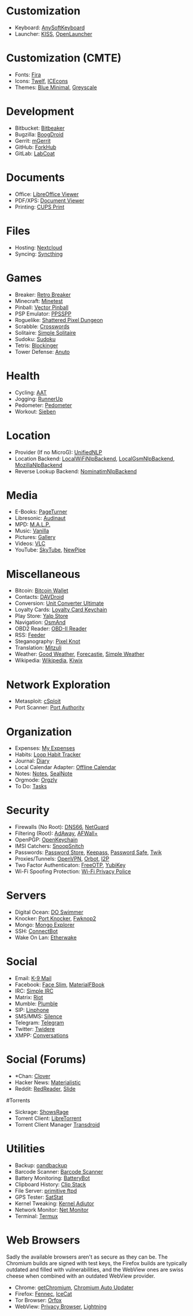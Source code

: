 # Customization
* Keyboard: [AnySoftKeyboard](https://f-droid.org/repository/browse/?fdid=com.menny.android.anysoftkeyboard)
* Launcher: [KISS](https://f-droid.org/repository/browse/?fdid=fr.neamar.kiss), [OpenLauncher](https://f-droid.org/repository/browse/?fdid=com.benny.openlauncher)

# Customization (CMTE)
* Fonts: [Fira](https://f-droid.org/repository/browse/?fdid=org.mmk2410.cyngn.theme.fira)
* Icons: [Twelf](https://f-droid.org/repository/browse/?fdid=org.twelf.cmtheme), [ICEcons](https://f-droid.org/repository/browse/?fdid=com.dkanada.icecons)
* Themes: [Blue Minimal](https://f-droid.org/repository/browse/?fdid=de.baumann.thema), [Greyscale](https://f-droid.org/repository/browse/?fdid=it.lucci.cm.greyscaletheme)

# Development
* Bitbucket: [Bitbeaker](https://f-droid.org/repository/browse/?fdid=com.saibotd.bitbeaker)
* Bugzilla: [BoogDroid](https://f-droid.org/repository/browse/?fdid=me.johnmh.boogdroid)
* Gerrit: [mGerrit](https://f-droid.org/repository/browse/?fdid=com.jbirdvegas.mgerrit)
* GitHub: [ForkHub](https://f-droid.org/repository/browse/?fdid=jp.forkhub)
* GitLab: [LabCoat](https://f-droid.org/repository/browse/?fdid=com.commit451.gitlab)

# Documents
* Office: [LibreOffice Viewer](https://f-droid.org/repository/browse/?fdid=org.documentfoundation.libreoffice)
* PDF/XPS: [Document Viewer](https://f-droid.org/repository/browse/?fdid=org.sufficientlysecure.viewer) 
* Printing: [CUPS Print](https://f-droid.org/repository/browse/?fdid=io.github.benoitduffez.cupsprint)

# Files
* Hosting: [Nextcloud](https://f-droid.org/repository/browse/?fdid=com.nextcloud.android.beta)
* Syncing: [Syncthing](https://f-droid.org/repository/browse/?fdid=com.nutomic.syncthingandroid)

# Games
* Breaker: [Retro Breaker](https://f-droid.org/repository/browse/?fdid=br.usp.ime.retrobreaker)
* Minecraft: [Minetest](https://f-droid.org/repository/browse/?fdid=net.minetest.minetest)
* Pinball: [Vector Pinball](https://f-droid.org/repository/browse/?fdid=com.dozingcatsoftware.bouncy)
* PSP Emulator: [PPSSPP](https://f-droid.org/repository/browse/?fdid=org.ppsspp.ppsspp)
* Roguelike: [Shattered Pixel Dungeon](https://f-droid.org/repository/browse/?fdid=com.shatteredpixel.shatteredpixeldungeon)
* Scrabble: [Crosswords](https://f-droid.org/repository/browse/?fdid=org.eehouse.android.xw4)
* Solitaire: [Simple Solitaire](https://f-droid.org/repository/browse/?fdid=de.tobiasbielefeld.solitaire)
* Sudoku: [Sudoku](https://f-droid.org/repository/browse/?fdid=org.secuso.privacyfriendlysudoku)
* Tetris: [Blockinger](https://f-droid.org/repository/browse/?fdid=org.blockinger.game)
* Tower Defense: [Anuto](https://f-droid.org/repository/browse?fdid=ch.logixisland.anuto)

# Health
* Cycling: [AAT](https://f-droid.org/repository/browse?fdid=ch.bailu.aat)
* Jogging: [RunnerUp](https://f-droid.org/repository/browse?fdid=org.runnerup)
* Pedometer: [Pedometer](https://f-droid.org/repository/browse?fdid=org.secuso.privacyfriendlyactivitytracker)
* Workout: [Sieben](https://f-droid.org/repository/browse?fdid=de.baumann.sieben)

# Location
* Provider (If no MicroG): [UnifiedNLP](https://f-droid.org/repository/browse/?fdid=org.microg.nlp)
* Location Backend: [LocalWiFiNlpBackend](https://f-droid.org/repository/browse/?fdid=org.fitchfamily.android.wifi_backend), [LocalGsmNlpBackend](https://f-droid.org/repository/browse/?fdid=org.fitchfamily.android.gsmlocation), [MozillaNlpBackend](https://f-droid.org/repository/browse/?fdid=org.microg.nlp.backend.ichnaea)
* Reverse Lookup Backend: [NominatimNlpBackend](https://f-droid.org/repository/browse/?fdid=org.microg.nlp.backend.nominatim)

# Media
* E-Books: [PageTurner](https://f-droid.org/repository/browse/?fdid=net.nightwhistler.pageturner)
* Libresonic: [Audinaut](https://f-droid.org/repository/browse/?fdid=net.nullsum.audinaut)
* MPD: [M.A.L.P.](https://f-droid.org/repository/browse/?fdid=org.gateshipone.malp)
* Music: [Vanilla](https://f-droid.org/repository/browse/?fdid=ch.blinkenlights.android.vanilla)
* Pictures: [Gallery](https://f-droid.org/repository/browse/?fdid=com.simplemobiletools.gallery)
* Videos: [VLC](https://f-droid.org/repository/browse/?fdid=org.videolan.vlc)
* YouTube: [SkyTube](https://f-droid.org/repository/browse/?fdid=free.rm.skytube.oss), [NewPipe](https://f-droid.org/repository/browse/?fdid=org.schabi.newpipe)

# Miscellaneous
* Bitcoin: [Bitcoin Wallet](https://f-droid.org/repository/browse/?fdid=de.schildbach.wallet)
* Contacts: [DAVDroid](https://f-droid.org/repository/browse/?fdid=at.bitfire.davdroid)
* Conversion: [Unit Converter Ultimate](https://f-droid.org/repository/browse/?fdid=com.physphil.android.unitconverterultimate)
* Loyalty Cards: [Loyalty Card Keychain](https://f-droid.org/repository/browse/?fdid=protect.card_locker)
* Play Store: [Yalp Store](https://f-droid.org/repository/browse/?fdid=com.github.yeriomin.yalpstore)
* Navigation: [OsmAnd](https://f-droid.org/repository/browse/?fdid=net.osmand.plus)
* OBD2 Reader: [OBD-II Reader](https://f-droid.org/repository/browse/?fdid=com.github.pires.obd.reader)
* RSS: [Feeder](https://f-droid.org/repository/browse/?fdid=com.nononsenseapps.feeder)
* Steganography: [Pixel Knot](https://f-droid.org/repository/browse/?fdid=info.guardianproject.pixelknot)
* Translation: [Mitzuli](https://f-droid.org/repository/browse/?fdid=com.mitzuli)
* Weather: [Good Weather](https://f-droid.org/repository/browse/?fdid=org.asdtm.goodweather), [Forecastie](https://f-droid.org/repository/browse/?fdid=cz.martykan.forecastie), [Simple Weather](https://f-droid.org/repository/browse/?fdid=com.a5corp.weather)
* Wikipedia: [Wikipedia](https://f-droid.org/repository/browse/?fdid=org.wikipedia), [Kiwix](https://f-droid.org/repository/browse/?fdid=org.kiwix.kiwixmobile)

# Network Exploration
* Metasploit: [cSploit](https://f-droid.org/repository/browse/?ffdid=org.csploit.android)
* Port Scanner: [Port Authority](https://f-droid.org/repository/browse/?fdid=com.aaronjwood.portauthority)

# Organization
* Expenses: [My Expenses](https://f-droid.org/repository/browse/?fdid=org.totschnig.myexpenses)
* Habits: [Loop Habit Tracker](https://f-droid.org/repository/browse/?fdid=org.isoron.uhabits)
* Journal: [Diary](https://f-droid.org/repository/browse/?fdid=org.billthefarmer.diary)
* Local Calendar Adapter: [Offline Calendar](https://f-droid.org/repository/browse/?fdid=org.sufficientlysecure.localcalendar)
* Notes: [Notes](https://f-droid.org/repository/browse/?fdid=org.secuso.privacyfriendlynotes), [SealNote](https://f-droid.org/repository/browse/?fdid=com.twistedplane.sealnote)
* Orgmode: [Orgzly](https://f-droid.org/repository/browse/?fdid=com.orgzly)
* To Do: [Tasks](https://f-droid.org/repository/browse/?fdid=org.tasks)

# Security
* Firewalls (No Root): [DNS66](https://f-droid.org/repository/browse/?fdid=org.jak_linux.dns66), [NetGuard](https://f-droid.org/repository/browse/?fdid=eu.faircode.netguard)
* Filtering (Root): [AdAway](https://f-droid.org/repository/browse/?fdid=org.adaway), [AFWall+](https://f-droid.org/repository/browse/?fdid=dev.ukanth.ufirewall)
* OpenPGP: [OpenKeychain](https://f-droid.org/repository/browse/?fdid=org.sufficientlysecure.keychain)
* IMSI Catchers: [SnoopSnitch](https://f-droid.org/repository/browse/?fdid=de.srlabs.snoopsnitch)
* Passwords: [Password Store](https://f-droid.org/repository/browse/?fdid=com.zeapo.pwdstore), [Keepass](https://f-droid.org/repository/browse/?fdid=com.android.keepass), [Password Safe](https://f-droid.org/repository/browse/?fdid=com.jefftharris.passwdsafe), [Twik](https://f-droid.org/repository/browse/?fdid=com.reddyetwo.hashmypass.app)
* Proxies/Tunnels: [OpenVPN](https://f-droid.org/repository/browse/?fdid=de.blinkt.openvpn), [Orbot](https://f-droid.org/repository/browse/?fdid=org.torproject.android), [I2P](https://f-droid.org/repository/browse/?fdid=net.i2p.android.router)
* Two Factor Authenticaton: [FreeOTP](https://f-droid.org/repository/browse/?fdid=org.fedorahosted.freeotp), [YubiKey](https://f-droid.org/repository/browse/?fdid=com.yubico.yubioath)
* Wi-Fi Spoofing Protection: [Wi-Fi Privacy Police](https://f-droid.org/repository/browse/?fdid=be.uhasselt.privacypolice)

# Servers
* Digital Ocean: [DO Swimmer](https://f-droid.org/repository/browse/?fdid=com.yassirh.digitalocean)
* Knocker: [Port Knocker](https://f-droid.org/repository/browse/?fdid=com.xargsgrep.portknocker), [Fwknop2](https://f-droid.org/repository/browse/?fdid=org.cipherdyne.fwknop2)
* Mongo: [Mongo Explorer](https://f-droid.org/repository/browse/?fdid=com.innodroid.mongobrowser)
* SSH: [ConnectBot](https://f-droid.org/repository/browse/?fdid=org.connectbot)
* Wake On Lan: [Etherwake](https://f-droid.org/repository/browse/?fdid=org.schabi.etherwake)

# Social
* Email: [K-9 Mail](https://f-droid.org/repository/browse/?fdid=com.fsck.k9)
* Facebook: [Face Slim](https://f-droid.org/repository/browse/?fdid=org.indywidualni.fblite), [MaterialFBook](https://f-droid.org/repository/browse/?fdid=me.zeeroooo.materialfb)
* IRC: [Simple IRC](https://f-droid.org/repository/browse/?fdid=tk.jordynsmediagroup.simpleirc.fdroid)
* Matrix: [Riot](https://f-droid.org/repository/browse/?fdid=im.vector.alpha)
* Mumble: [Plumble](https://f-droid.org/repository/browse/?fdid=com.morlunk.mumbleclient)
* SIP: [Linphone](https://f-droid.org/repository/browse/?fdid=org.linphone)
* SMS/MMS: [Silence](https://f-droid.org/repository/browse/?fdid=org.smssecure.smssecure)
* Telegram: [Telegram](https://f-droid.org/repository/browse/?fdid=org.telegram.messenger)
* Twitter: [Twidere](https://f-droid.org/repository/browse/?fdid=org.mariotaku.twidere)
* XMPP: [Conversations](https://f-droid.org/repository/browse/?fdid=eu.siacs.conversations)

# Social (Forums)
* *Chan: [Clover](https://f-droid.org/repository/browse/?fdid=org.floens.chan)
* Hacker News: [Materialistic](https://f-droid.org/repository/browse/?fdid=io.github.hidroh.materialistic)
* Reddit: [RedReader](https://f-droid.org/repository/browse/?fdid=org.quantumbadger.redreader), [Slide](https://f-droid.org/repository/browse/?fdid=me.ccrama.redditslide)

#Torrents
* Sickrage: [ShowsRage](https://f-droid.org/repository/browse/?fdid=com.mgaetan89.showsrage)
* Torrent Client: [LibreTorrent](https://f-droid.org/repository/browse/?fdid=org.proninyaroslav.libretorrent)
* Torrent Client Manager [Transdroid](https://f-droid.org/repository/browse/?fdid=org.transdroid.full)

# Utilities
* Backup: [oandbackup](https://f-droid.org/repository/browse/?fdid=dk.jens.backup)
* Barcode Scanner: [Barcode Scanner](https://f-droid.org/repository/browse/?fdid=com.google.zxing.client.android)
* Battery Monitoring: [BatteryBot](https://f-droid.org/repository/browse/?fdid=com.darshancomputing.BatteryIndicatorPro)
* Clipboard History: [Clip Stack](https://f-droid.org/repository/browse/?fdid=com.catchingnow.tinyclipboardmanager)
* File Server: [primitive ftpd](https://f-droid.org/repository/browse/?fdid=org.primftpd)
* GPS Tester: [SatStat](https://f-droid.org/repository/browse/?fdid=com.vonglasow.michael.satstat)
* Kernel Tweaking: [Kernel Adiutor](https://f-droid.org/repository/browse/?fdid=com.grarak.kerneladiutor)
* Network Monitor: [Net Monitor](https://f-droid.org/repository/browse/?fdid=org.secuso.privacyfriendlynetmonitor)
* Terminal: [Termux](https://f-droid.org/repository/browse/?fdid=com.termux)

# Web Browsers
Sadly the available browsers aren't as secure as they can be. The Chromium builds are signed with test keys, the Firefox builds are typically outdated and filled with vulnerabilities, and the WebView ones are swiss cheese when combined with an outdated WebView provider.

* Chrome: [getChromium](https://f-droid.org/repository/browse/?fdid=com.anddevw.getchromium), [Chromium Auto Updater](https://f-droid.org/repository/browse/?fdid=com.dosse.chromiumautoupdater)
* Firefox: [Fennec](https://f-droid.org/repository/browse/?fdid=org.mozilla.fennec_fdroid), [IceCat](https://f-droid.org/repository/browse/?fdid=org.gnu.icecat)
* Tor Browser: [Orfox](https://f-droid.org/repository/browse/?fdid=info.guardianproject.orfox)
* WebView: [Privacy Browser](https://f-droid.org/repository/browse/?fdid=com.stoutner.privacybrowser.standard), [Lightning](https://f-droid.org/repository/browse/?fdid=acr.browser.lightning)

